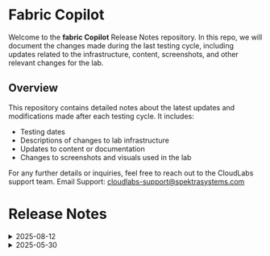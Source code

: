 # Fabric Copilot

Welcome to the **fabric Copilot** Release Notes repository. In this repo, we will document the changes made during the last testing cycle, including updates related to the infrastructure, content, screenshots, and other relevant changes for the lab.

## Overview

This repository contains detailed notes about the latest updates and modifications made after each testing cycle. It includes:

- Testing dates
- Descriptions of changes to lab infrastructure
- Updates to content or documentation
- Changes to screenshots and visuals used in the lab

For any further details or inquiries, feel free to reach out to the CloudLabs support team. Email Support: cloudlabs-support@spektrasystems.com

# Release Notes

<details>
  <summary>2025-08-12</summary>

## Release Date : 2025-08-12

## Summary of Changes

Minor updates in instruction and few screenshots were updated as per new UI changes.

## Infrastructure Changes

N/A 

## Content Changes

N/A

## Screenshot Updates

Few screenshots were update based on latest UI changes and also made few minor instruction changes accordingly.
- **Minor updates**: 

    - **Updated UI Screenshots**: Updated screenshots with latest UI changes
    - **Instruction Refinements**: Fixed a few instruction and numbering as per screenshots, few changes in instructions for better clarity. 

## Validation Summary 

No validation in the lab

## Testing Notes

- **Testing Date**: 2025-08-12
- **Issues Found**: No issues found
- **Resolved Issues**: NA
- **Test Validation Summary**: All tasks are working smoothly, end to end testing was performed, updated cost estimate and few changes in lab guide.
---
</details>


<details>
  <summary>2025-05-30</summary>

## Infrastructure Changes

There have been no infrastructure modifications or changes applied to the lab environment, ensuring that its configuration and setup remain same. 

## Content Changes

- **Change**: The lab environment content has been updated to reflect the latest UI changes, including updated screenshots.

## Testing Notes

- **Testing Date**: 2025-05-30
- **Issues Found**: The latest testing phase was completed smoothly, with all systems operating as expected and no errors or issues encountered throughout the process.
- **Resolved Issues**: NA

---
</details>
